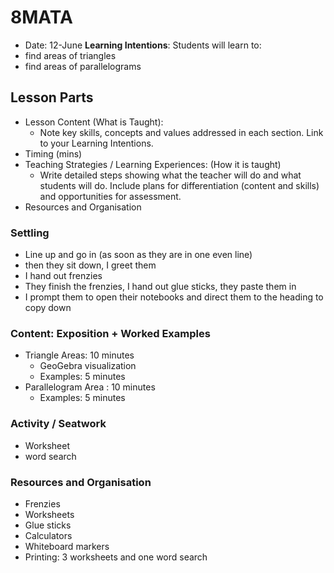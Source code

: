 # 8MATA
* Date: 12-June 
**Learning Intentions**: Students will learn to:
* find areas of triangles
* find areas of parallelograms

## Lesson Parts

* Lesson Content (What is Taught):
	* Note key skills, concepts and values addressed in each section. Link to your Learning Intentions.
* Timing (mins)
* Teaching Strategies / Learning Experiences:
(How it is taught)
	* Write detailed steps showing what the teacher will do and what students will do. Include plans for differentiation (content and skills) and opportunities for assessment.
* Resources and Organisation

### Settling
* Line up and go in (as soon as they are in one even line)
* then they sit down, I greet them
* I hand out frenzies
* They finish the frenzies, I hand out glue sticks, they paste them in
* I prompt them to open their notebooks and direct them to the heading to copy down

### Content: Exposition + Worked Examples
* Triangle Areas: 10 minutes
	* GeoGebra visualization
	* Examples: 5 minutes
* Parallelogram Area : 10 minutes
	* Examples: 5 minutes

### Activity / Seatwork
* Worksheet
* word search

### Resources and Organisation
* Frenzies
* Worksheets
* Glue sticks
* Calculators
* Whiteboard markers
* Printing: 3 worksheets and one word search

